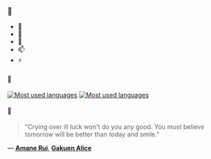 ### 👋

- 🔭
- 🌱
- 💬
- 📫
- ⚡

#### 🧏

[![Most used languages](https://github-readme-stats-aynah.vercel.app/api/top-langs/?username=aynh&theme=solarized-dark&langs_count=6&layout=compact&hide_title=true)](https://github.com/anuraghazra/github-readme-stats#gh-dark-mode-only)
[![Most used languages](https://github-readme-stats-aynah.vercel.app/api/top-langs/?username=aynh&theme=solarized-light&langs_count=6&layout=compact&hide_title=true)](https://github.com/anuraghazra/github-readme-stats#gh-light-mode-only)

#### 💬

> "Crying over ill luck won't do you any good. You must believe tomorrow will be better than today and smile."

&mdash; [**Amane Rui**](https://myanimelist.net/character.php?q=Amane%20Rui&cat=character), [**Gakuen Alice**](https://myanimelist.net/search/all?q=Gakuen%20Alice&cat=all)
